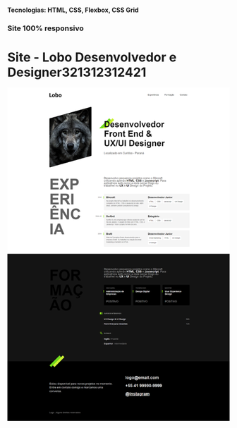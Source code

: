 <h4>Tecnologias: HTML, CSS, Flexbox, CSS Grid</h4>
<h3>Site 100% responsivo</h3>

# Site - Lobo Desenvolvedor e Designer321312312421

<img src="https://github.com/dieegobs/Lobo---Desenvolvedor-e-Designer/blob/main/img/lobo.png?raw=true"/>
